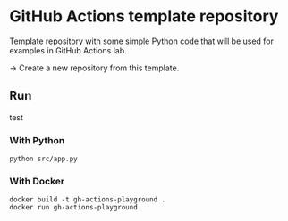 # GitHub Actions template repository
Template repository with some simple Python code that will be used for examples in GitHub Actions lab.

&#8594; Create a new repository from this template.
## Run

test

### With Python
```
python src/app.py
```
### With Docker
```
docker build -t gh-actions-playground .
docker run gh-actions-playground
```
